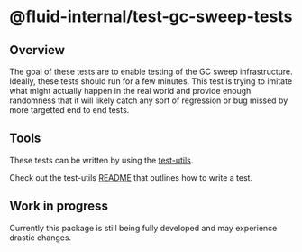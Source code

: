 # @fluid-internal/test-gc-sweep-tests

## Overview

The goal of these tests are to enable testing of the GC sweep infrastructure. Ideally, these tests should run for a few minutes. This test is trying to imitate what might actually happen in the real world and provide enough randomness that it will likely catch any sort of regression or bug missed by more targetted end to end tests.


## Tools

These tests can be written by using the [test-utils](../test-utils/src).

Check out the test-utils [README](../test-utils/README.md) that outlines how to write a test.

## Work in progress

Currently this package is still being fully developed and may experience drastic changes.
